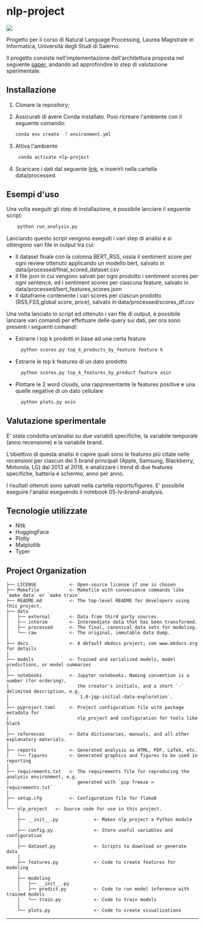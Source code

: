 # nlp-project

<a target="_blank" href="https://cookiecutter-data-science.drivendata.org/">
    <img src="https://img.shields.io/badge/CCDS-Project%20template-328F97?logo=cookiecutter" />
</a>

Progetto per il corso di Natural Language Processing, Laurea Magistrale in Informatica, Università degli Studi di Salerno. 

Il progetto consiste nell'implementazione dell'architettura proposta nel seguente [paper](https://www.mdpi.com/2071-1050/11/15/4235), andando ad approfondire lo step di valutazione sperimentale.

## Installazione

1. Clonare la repository;

2. Assicurati di avere Conda installato. Puoi ricreare l'ambiente con il seguente comando:
    ```bash
    conda env create -f environment.yml
3. Attiva l'ambiente
   ```bash
    conda activate nlp-project
4. Scaricare i dati dal seguente [link](https://www.kaggle.com/datasets/liviovona24/amazon-cell-phones-reviews-data-1996-2018), e inserirli nella cartella data/processed.  

## Esempi d'uso
Una volta eseguiti gli step di installazione, è possibile lanciare il seguente script:
```bash
    python run_analysis.py
```
Lanciando questo script vengono eseguiti i vari step di analisi e si ottengono vari file in output tra cui:
- Il dataset finale con la colonna BERT_RSS, ossia il sentiment score per ogni review ottenuto applicando un modello bert, salvato in data/processed/final_scored_dataset.csv
- Il file json in cui vengono salvati per ogni prodotto i sentiment scores per ogni sentence, ed i sentiment scores per ciascuna feature, salvato in data/processed/bert_features_scores.json
- Il dataframe contenente i vari scores per ciascun prodotto (RSS,FSS,global score, price), salvato in data/processed/scores_df.csv

Una volta lanciato lo script ed ottenuto i vari file di output, è possibile lanciare vari comandi per effettuare delle query sui dati, per ora sono presenti i seguenti comandi:
- Estrarre i top k prodotti in base ad una certa feature
  ```bash
    python scores.py top_k_products_by_feature feature k
    ```
- Estrarre le top k features di un dato prodotto
  ```bash
    python scores.py top_k_features_by_product feature asin
    ```
- Plottare le 2 word clouds, una rappresentante le features positive e una quelle negative di un dato cellulare
  ```bash
    python plots.py asin
    ```
## Valutazione sperimentale
E' stata condotta un’analisi su due variabili specifiche, la variabile temporale (anno recensione) e la variabile brand.

L’obiettivo di questa analisi è capire quali sono le features più citate nelle recensioni per ciascun dei 5 brand principali (Apple, Samsung, Blackberry, Motorola, LG) dal 2013 al 2018, e analizzare i trend di due features specifiche, batteria e schermo, anno per anno.

I risultati ottenuti sono salvati nella cartella reports/figures. E' possibile eseguire l'analisi eseguendo il notebook 05-lv-brand-analysis.

## Tecnologie utilizzate
- Nltk
- HuggingFace
- Plotly
- Matplotlib
- Typer
## Project Organization

```
├── LICENSE            <- Open-source license if one is chosen
├── Makefile           <- Makefile with convenience commands like `make data` or `make train`
├── README.md          <- The top-level README for developers using this project.
├── data
│   ├── external       <- Data from third party sources.
│   ├── interim        <- Intermediate data that has been transformed.
│   ├── processed      <- The final, canonical data sets for modeling.
│   └── raw            <- The original, immutable data dump.
│
├── docs               <- A default mkdocs project; see www.mkdocs.org for details
│
├── models             <- Trained and serialized models, model predictions, or model summaries
│
├── notebooks          <- Jupyter notebooks. Naming convention is a number (for ordering),
│                         the creator's initials, and a short `-` delimited description, e.g.
│                         `1.0-jqp-initial-data-exploration`.
│
├── pyproject.toml     <- Project configuration file with package metadata for 
│                         nlp_project and configuration for tools like black
│
├── references         <- Data dictionaries, manuals, and all other explanatory materials.
│
├── reports            <- Generated analysis as HTML, PDF, LaTeX, etc.
│   └── figures        <- Generated graphics and figures to be used in reporting
│
├── requirements.txt   <- The requirements file for reproducing the analysis environment, e.g.
│                         generated with `pip freeze > requirements.txt`
│
├── setup.cfg          <- Configuration file for flake8
│
└── nlp_project   <- Source code for use in this project.
    │
    ├── __init__.py             <- Makes nlp_project a Python module
    │
    ├── config.py               <- Store useful variables and configuration
    │
    ├── dataset.py              <- Scripts to download or generate data
    │
    ├── features.py             <- Code to create features for modeling
    │
    ├── modeling                
    │   ├── __init__.py 
    │   ├── predict.py          <- Code to run model inference with trained models          
    │   └── train.py            <- Code to train models
    │
    └── plots.py                <- Code to create visualizations
```

--------

